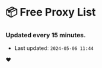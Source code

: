 # :package: Free Proxy List
### Updated every 15 minutes.

- Last updated: `2024-05-06 11:44`

:heart:
